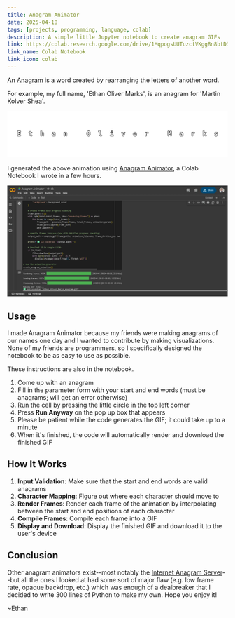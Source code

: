 ```yaml
---
title: Anagram Animator
date: 2025-04-18
tags: [projects, programming, language, colab]
description: A simple little Jupyter notebook to create anagram GIFs
link: https://colab.research.google.com/drive/1MqpogsUUTuzctVKgg8n8btD3WUuENPAK
link_name: Colab Notebook
link_icon: colab
---
```


An [Anagram](https://en.wikipedia.org/wiki/Anagram) is a word created by rearranging the letters of another word.

For example, my full name, 'Ethan Oliver Marks', is an anagram for 'Martin Kolver Shea'.

![Ethan Oliver Marks ↔ Martin Kolver Shea](/media/example_anagram.gif)

I generated the above animation using [Anagram Animator](https://colab.research.google.com/drive/1MqpogsUUTuzctVKgg8n8btD3WUuENPAK), a Colab Notebook I wrote in a few hours.

![A screenshot of Anagram Animator in Colab](/media/anagramcolab.webp)

## Usage

I made Anagram Animator because my friends were making anagrams of our names one day and I wanted to contribute by making visualizations. None of my friends are programmers, so I specifically designed the notebook to be as easy to use as possible.

These instructions are also in the notebook.

1. Come up with an anagram
2. Fill in the parameter form with your start and end words (must be anagrams; will get an error otherwise)
3. Run the cell by pressing the little circle in the top left corner
4. Press **Run Anyway** on the pop up box that appears
5. Please be patient while the code generates the GIF; it could take up to a minute
6. When it's finished, the code will automatically render and download the finished GIF

## How It Works

1. **Input Validation**: Make sure that the start and end words are valid anagrams
2. **Character Mapping**: Figure out where each character should move to
3. **Render Frames**: Render each frame of the animation by interpolating between the start and end positions of each character
4. **Compile Frames**: Compile each frame into a GIF
5. **Display and Download**: Display the finished GIF and download it to the user's device

## Conclusion

Other anagram animators exist--most notably the [Internet Anagram Server](https://wordsmith.org/anagram/animation.html)--but all the ones I looked at had some sort of major flaw (e.g. low frame rate, opaque backdrop, etc.) which was enough of a dealbreaker that I decided to write 300 lines of Python to make my own. Hope you enjoy it!

~Ethan
